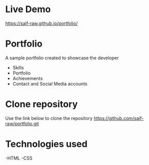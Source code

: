 # Live Demo

https://saif-raw.github.io/portfolio/



# Portfolio

A sample portfolio created to showcase the developer
- Skills
- Portfolio
- Achievements
- Contact and Social Media accounts

# Clone repository

Use the link below to clone the repository
https://github.com/saif-raw/portfolio.git

# Technologies used

-HTML
-CSS
